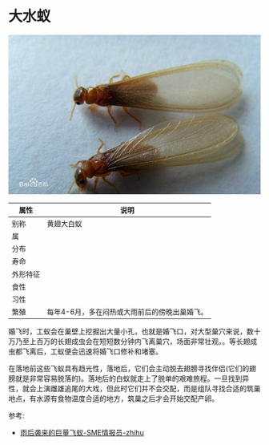 # 大水蚁

![](01.jpg)

|属性|说明|
| ---- | ---- |
| 别称| 黄翅大白蚁|
| 属||
| 分布||
| 寿命||
| 外形特征||
| 食性||
| 习性||
| 繁殖| 每年4-6月，多在闷热或大雨前后的傍晚出巢婚飞。|

婚飞时，工蚁会在巢壁上挖掘出大量小孔，也就是婚飞口，对大型巢穴来说，数十万乃至上百万的长翅成虫会在短短数分钟内飞离巢穴，场面非常壮观。。等长翅成虫都飞离后，工蚁便会迅速将婚飞口修补和堵塞。

在落地前这些飞蚁具有趋光性，落地后，它们会主动脱去翅膀寻找伴侣(它们的翅膀就是非常容易脱落的)。落地后的白蚁就走上了脱单的艰难旅程。一旦找到异性，就会上演雌雄追尾的大戏，但此时它们并不会交配，而是组队寻找合适的筑巢地点，有水源有食物温度合适的地方，筑巢之后才会开始交配产卵。

参考:
- [雨后袭来的巨量飞蚁-SME情报员-zhihu](https://zhuanlan.zhihu.com/p/140540075)
